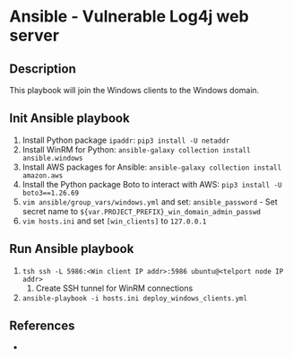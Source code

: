 # Ansible - Vulnerable Log4j web server
## Description
This playbook will join the Windows clients to the Windows domain.


## Init Ansible playbook
1. Install Python package `ipaddr`: `pip3 install -U netaddr`
1. Install WinRM for Python: `ansible-galaxy collection install ansible.windows`
1. Install AWS packages for Ansible: `ansible-galaxy collection install amazon.aws`
1. Install the Python package Boto to interact with AWS: `pip3 install -U boto3==1.26.69`
1. `vim ansible/group_vars/windows.yml` and set:
    `ansible_password` - Set secret name to `${var.PROJECT_PREFIX}_win_domain_admin_passwd`
1. `vim hosts.ini` and set `[win_clients]` to `127.0.0.1`

## Run Ansible playbook
1. `tsh ssh -L 5986:<Win client IP addr>:5986 ubuntu@<telport node IP addr>`
    1. Create SSH tunnel for WinRM connections
1. `ansible-playbook -i hosts.ini deploy_windows_clients.yml`


## References
* []()
